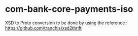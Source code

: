 # com-bank-core-payments-iso

XSD to Proto conversion to be done by using the reference : https://github.com/tranchis/xsd2thrift